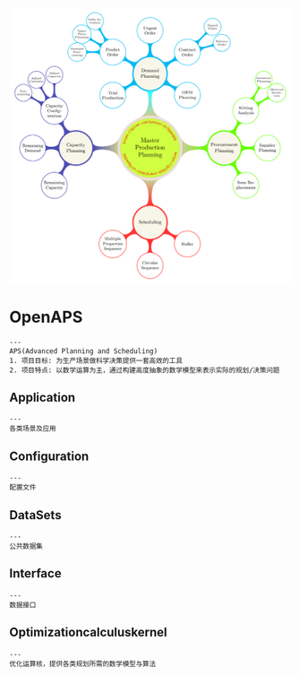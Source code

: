 ![PlanningSystem](Docs/images/planning_system.png)

# OpenAPS
    ---
    APS(Advanced Planning and Scheduling)
    1. 项目目标: 为生产场景做科学决策提供一套高效的工具
    2. 项目特点: 以数学运算为主，通过构建高度抽象的数学模型来表示实际的规划/决策问题

## Application
    ---
    各类场景及应用

## Configuration
    ---
    配置文件

## DataSets
    ---
    公共数据集

## Interface
    ---
    数据接口

## Optimizationcalculuskernel
    ---
    优化运算核，提供各类规划所需的数学模型与算法
